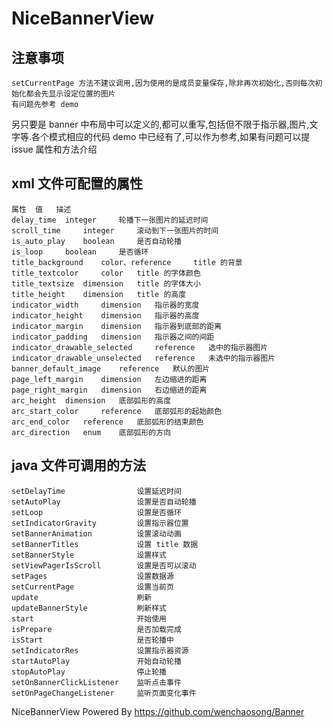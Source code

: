 # NiceBannerView


## 注意事项

    setCurrentPage 方法不建议调用,因为使用的是成员变量保存,除非再次初始化,否则每次初始化都会先显示设定位置的图片
    有问题先参考 demo

另只要是 banner 中布局中可以定义的,都可以重写,包括但不限于指示器,图片,文字等.各个模式相应的代码 demo 中已经有了,可以作为参考,如果有问题可以提 issue
属性和方法介绍
## xml 文件可配置的属性
    属性 	值 	描述
    delay_time 	integer 	轮播下一张图片的延迟时间
    scroll_time 	integer 	滚动到下一张图片的时间
    is_auto_play 	boolean 	是否自动轮播
    is_loop 	boolean 	是否循环
    title_background 	color、reference 	title 的背景
    title_textcolor 	color 	title 的字体颜色
    title_textsize 	dimension 	title 的字体大小
    title_height 	dimension 	title 的高度
    indicator_width 	dimension 	指示器的宽度
    indicator_height 	dimension 	指示器的高度
    indicator_margin 	dimension 	指示器到底部的距离
    indicator_padding 	dimension 	指示器之间的间距
    indicator_drawable_selected 	reference 	选中的指示器图片
    indicator_drawable_unselected 	reference 	未选中的指示器图片
    banner_default_image 	reference 	默认的图片
    page_left_margin 	dimension 	左边缩进的距离
    page_right_margin 	dimension 	右边缩进的距离
    arc_height 	dimension 	底部弧形的高度
    arc_start_color 	reference 	底部弧形的起始颜色
    arc_end_color 	reference 	底部弧形的结束颜色
    arc_direction 	enum 	底部弧形的方向
    
## java 文件可调用的方法

    setDelayTime                设置延迟时间
    setAutoPlay                 设置是否自动轮播
    setLoop                     设置是否循环
    setIndicatorGravity         设置指示器位置
    setBannerAnimation          设置滚动动画
    setBannerTitles             设置 title 数据
    setBannerStyle              设置样式
    setViewPagerIsScroll        设置是否可以滚动
    setPages                    设置数据源
    setCurrentPage              设置当前页
    update                      刷新
    updateBannerStyle           刷新样式
    start                       开始使用
    isPrepare                   是否加载完成
    isStart                     是否轮播中
    setIndicatorRes             设置指示器资源
    startAutoPlay               开始自动轮播
    stopAutoPlay                停止轮播
    setOnBannerClickListener    监听点击事件
    setOnPageChangeListener     监听页面变化事件

NiceBannerView Powered By https://github.com/wenchaosong/Banner
